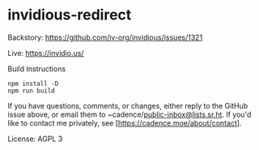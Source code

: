 # invidious-redirect

Backstory: https://github.com/iv-org/invidious/issues/1321

Live: https://invidio.us/

Build Instructions

```
npm install -D
npm run build
```

If you have questions, comments, or changes, either reply to the
GitHub issue above, or email them to
~cadence/public-inbox@lists.sr.ht. If you'd like to contact me
privately, see [https://cadence.moe/about/contact].

License: AGPL 3

[https://cadence.moe/about/contact]: https://cadence.moe/about/contact
